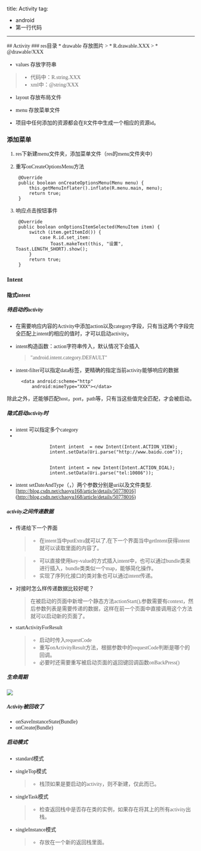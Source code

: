 title: Activity
tag:
- android
- 第一行代码

---
<font style="font-family:微软雅黑">
## Activity
### res目录
* drawable 存放图片
> * R.drawable.XXX
> * @drawable/XXX

* values 存放字符串
> * 代码中：R.string.XXX	
> * xml中：@string/XXX


* layout 存放布局文件
* menu 存放菜单文件

* 项目中任何添加的资源都会在R文件中生成一个相应的资源id。

### 添加菜单
1. res下新建menu文件夹，添加菜单文件（res的menu文件夹中）
2. 重写onCreateOptionsMenu方法

	    @Override
	    public boolean onCreateOptionsMenu(Menu menu) {
	        this.getMenuInflater().inflate(R.menu.main, menu);
	        return true;
	    }
3. 响应点击按钮事件

	    @Override
	    public boolean onOptionsItemSelected(MenuItem item) {
	        switch (item.getItemId()) {
	            case R.id.set_item:
	                Toast.makeText(this, "设置", Toast.LENGTH_SHORT).show();
	        }
	        return true;
	    }

### Intent
#### 隐式intent
##### 待启动的activity
* 在需要响应内容的Activity中添加action以及category字段，只有当这两个字段完全匹配上intent的相应的值时，才可以启动activity。
* intent构造函数：action字符串传入，默认情况下会插入

	>"android.intent.category.DEFAULT"

* intent-filter可以指定data标签，更精确的指定当前activity能够响应的数据

		<data android:scheme="http"
            android:mimeType="XXX"></data>
除此之外，还能够匹配host，port，path等，只有当这些值完全匹配，才会被启动。
##### 隐式启动activity时
* intent 可以指定多个category
* 


                    Intent intent  = new Intent(Intent.ACTION_VIEW);
                    intent.setData(Uri.parse("http://www.baidu.com"));


                    Intent intent = new Intent(Intent.ACTION_DIAL);
                    intent.setData(Uri.parse("tel:10086"));
* intent setDateAndType（，）两个参数分别是uri以及文件类型.
[http://blog.csdn.net/chaoyu168/article/details/50778016](http://blog.csdn.net/chaoyu168/article/details/50778016)
##### activity之间传递数据
* 传递给下一个界面
	> * 在intent当中putExtra就可以了,在下一个界面当中getIntent获得intent就可以读取里面的内容了。
	  
	> * 可以直接使用key-value的方式插入intent中，也可以通过bundle类来进行插入，bundle类类似一个map，能够简化操作。
	> * 实现了序列化接口的类对象也可以通过intent传递。
* 对接时怎么样传递数据比较好呢？
	> 在被启动的页面中新增一个静态方法actionStart(),参数需要有context，然后参数列表是需要传递的数据，这样在前一个页面中直接调用这个方法就可以启动新的页面了。

* startActivityForResult
	> * 启动时传入requestCode
	> * 重写onActivityResult方法，根据参数中的requestCode判断是哪个的回调。
	> * 必要时还需要重写被启动页面的返回键回调函数onBackPress()

##### 生命周期
![](http://7xkzud.com1.z0.glb.clouddn.com/16-9-23/53552719.jpg)

##### Activity被回收了
* onSaveInstanceState(Bundle)
* onCreate(Bundle)

##### 启动模式
* standard模式
* singleTop模式
	> * 栈顶如果是要启动的activity，则不新建，仅此而已。

* singleTask模式
	> * 检查返回栈中是否存在类的实例，如果存在将其上的所有activity出栈。
* singleInstance模式
	> * 存放在一个新的返回栈里面。

